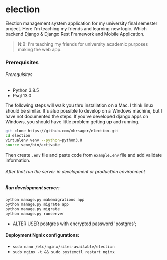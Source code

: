 # election
Election management system application for my university final semester project.  Here I'm teaching my friends and learning new logic. Which backend Django & Django Rest Framework and Mobile Application.

> N:B: I'm teaching my friends for university academic purposes making the web app.

### Prerequisites
###### Prerequisites

- Python 3.8.5
- Psql 13.0

The following steps will walk you thru installation on a Mac. I think linux should be similar. It's also possible to develop on a Windows machine, but I have not documented the steps. If you've developed django apps on Windows, you should have little problem getting up and running.

```bash
git clone https://github.com/mbrsagor/election.git
cd election
virtualenv venv --python=python3.8
source venv/bin/activate
```
Then create `.env` file and paste code from `example.env` file and add validate information.
###### After that run the server in development or production environment

##### Run development server:
```bash
python manage.py makemigrations app
python manage.py migrate app
python manage.py migrate
python manage.py runserver
```

* ALTER USER postgres with encrypted password 'postgres';

#### Deployment Ngnix configurations:
   - ``sudo nano /etc/nginx/sites-available/election``
   - ``sudo nginx -t && sudo systemctl restart nginx``